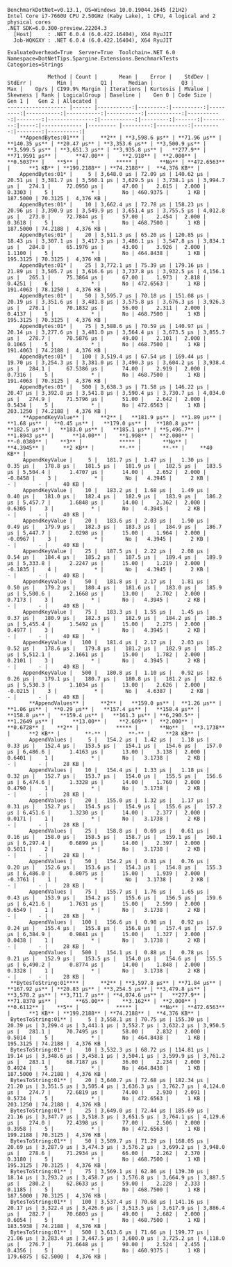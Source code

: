 
    BenchmarkDotNet=v0.13.1, OS=Windows 10.0.19044.1645 (21H2)
    Intel Core i7-7660U CPU 2.50GHz (Kaby Lake), 1 CPU, 4 logical and 2 physical cores
    .NET SDK=6.0.300-preview.22204.3
      [Host]     : .NET 6.0.4 (6.0.422.16404), X64 RyuJIT
      Job-WQKGXY : .NET 6.0.4 (6.0.422.16404), X64 RyuJIT

    EvaluateOverhead=True  Server=True  Toolchain=.NET 6.0  
    Namespace=DotNetTips.Spargine.Extensions.BenchmarkTests  Categories=Strings  

                 Method | Count |       Mean |    Error |    StdDev |   StdErr |        Min |         Q1 |     Median |         Q3 |        Max |    Op/s | CI99.9% Margin | Iterations | Kurtosis | MValue | Skewness | Rank | LogicalGroup | Baseline |    Gen 0 | Code Size |    Gen 1 |   Gen 2 | Allocated |
    ------------------- |------ |-----------:|---------:|----------:|---------:|-----------:|-----------:|-----------:|-----------:|-----------:|--------:|---------------:|-----------:|---------:|-------:|---------:|-----:|------------- |--------- |---------:|----------:|---------:|--------:|----------:|
        **AppendBytes:01*** |     **2** | **3,598.6 μs** | **71.96 μs** | **140.35 μs** | **20.47 μs** | **3,353.6 μs** | **3,500.9 μs** | **3,599.5 μs** | **3,651.3 μs** | **3,935.8 μs** |   **277.9** |     **71.9591 μs** |      **47.00** |    **2.918** |  **2.000** |   **0.5037** |    **5** |            ***** |       **No** | **472.6563** |      **1 KB** | **199.2188** | **74.2188** |  **4,376 KB** |
        AppendBytes:01* |     5 | 3,648.0 μs | 72.09 μs | 140.62 μs | 20.51 μs | 3,381.7 μs | 3,560.1 μs | 3,629.5 μs | 3,738.1 μs | 3,994.7 μs |   274.1 |     72.0950 μs |      47.00 |    2.615 |  2.000 |   0.3303 |    5 |            * |       No | 460.9375 |      1 KB | 187.5000 | 70.3125 |  4,376 KB |
        AppendBytes:01* |    10 | 3,662.4 μs | 72.78 μs | 158.23 μs | 20.96 μs | 3,390.9 μs | 3,549.9 μs | 3,651.4 μs | 3,755.5 μs | 4,012.8 μs |   273.0 |     72.7844 μs |      57.00 |    2.454 |  2.000 |   0.3618 |    5 |            * |       No | 468.7500 |      1 KB | 187.5000 | 74.2188 |  4,376 KB |
        AppendBytes:01* |    20 | 3,511.3 μs | 65.20 μs | 120.85 μs | 18.43 μs | 3,307.1 μs | 3,417.3 μs | 3,486.1 μs | 3,547.8 μs | 3,834.1 μs |   284.8 |     65.1976 μs |      43.00 |    3.926 |  2.000 |   1.1100 |    5 |            * |       No | 464.8438 |      1 KB | 195.3125 | 70.3125 |  4,376 KB |
        AppendBytes:01* |    25 | 3,772.1 μs | 75.39 μs | 179.16 μs | 21.89 μs | 3,505.7 μs | 3,616.6 μs | 3,737.8 μs | 3,932.5 μs | 4,156.1 μs |   265.1 |     75.3864 μs |      67.00 |    1.973 |  2.818 |   0.4251 |    6 |            * |       No | 472.6563 |      1 KB | 191.4063 | 78.1250 |  4,376 KB |
        AppendBytes:01* |    50 | 3,595.7 μs | 70.18 μs | 151.08 μs | 20.19 μs | 3,351.6 μs | 3,481.8 μs | 3,575.8 μs | 3,676.3 μs | 3,926.3 μs |   278.1 |     70.1832 μs |      56.00 |    2.311 |  2.000 |   0.4137 |    5 |            * |       No | 468.7500 |      1 KB | 195.3125 | 70.3125 |  4,376 KB |
        AppendBytes:01* |    75 | 3,588.6 μs | 70.59 μs | 140.97 μs | 20.14 μs | 3,277.6 μs | 3,481.0 μs | 3,564.4 μs | 3,673.5 μs | 3,855.7 μs |   278.7 |     70.5876 μs |      49.00 |    2.101 |  2.000 |   0.1065 |    5 |            * |       No | 468.7500 |      1 KB | 191.4063 | 74.2188 |  4,376 KB |
        AppendBytes:01* |   100 | 3,519.4 μs | 67.54 μs | 169.44 μs | 19.70 μs | 3,254.3 μs | 3,381.0 μs | 3,490.3 μs | 3,604.2 μs | 3,938.4 μs |   284.1 |     67.5386 μs |      74.00 |    2.919 |  2.000 |   0.7316 |    5 |            * |       No | 468.7500 |      1 KB | 191.4063 | 70.3125 |  4,376 KB |
        AppendBytes:01* |   500 | 3,638.3 μs | 71.58 μs | 146.22 μs | 20.47 μs | 3,392.8 μs | 3,541.8 μs | 3,590.4 μs | 3,730.7 μs | 4,034.0 μs |   274.9 |     71.5796 μs |      51.00 |    2.642 |  2.000 |   0.5434 |    5 |            * |       No | 472.6563 |      1 KB | 203.1250 | 74.2188 |  4,376 KB |
         **AppendKeyValue** |     **2** |   **181.9 μs** |  **1.89 μs** |   **1.68 μs** |  **0.45 μs** |   **179.0 μs** |   **180.8 μs** |   **182.5 μs** |   **183.0 μs** |   **185.1 μs** | **5,496.7** |      **1.8943 μs** |      **14.00** |    **1.998** |  **2.000** |  **-0.0380** |    **3** |            ***** |       **No** |   **4.3945** |      **2 KB** |        **-** |       **-** |     **40 KB** |
         AppendKeyValue |     5 |   181.7 μs |  1.47 μs |   1.30 μs |  0.35 μs |   178.8 μs |   181.5 μs |   181.9 μs |   182.5 μs |   183.5 μs | 5,504.4 |      1.4707 μs |      14.00 |    2.652 |  2.000 |  -0.8458 |    3 |            * |       No |   4.3945 |      2 KB |        - |       - |     40 KB |
         AppendKeyValue |    10 |   183.2 μs |  1.68 μs |   1.49 μs |  0.40 μs |   181.0 μs |   182.4 μs |   182.9 μs |   183.9 μs |   186.2 μs | 5,457.7 |      1.6848 μs |      14.00 |    2.362 |  2.000 |   0.6305 |    3 |            * |       No |   4.3945 |      2 KB |        - |       - |     40 KB |
         AppendKeyValue |    20 |   183.6 μs |  2.03 μs |   1.90 μs |  0.49 μs |   179.9 μs |   182.3 μs |   183.3 μs |   184.9 μs |   186.7 μs | 5,447.7 |      2.0298 μs |      15.00 |    1.964 |  2.000 |  -0.0967 |    3 |            * |       No |   4.3945 |      2 KB |        - |       - |     40 KB |
         AppendKeyValue |    25 |   187.5 μs |  2.22 μs |   2.08 μs |  0.54 μs |   184.4 μs |   185.2 μs |   187.5 μs |   189.4 μs |   189.9 μs | 5,333.8 |      2.2247 μs |      15.00 |    1.219 |  2.000 |  -0.1835 |    4 |            * |       No |   4.3945 |      2 KB |        - |       - |     40 KB |
         AppendKeyValue |    50 |   181.8 μs |  2.17 μs |   1.81 μs |  0.50 μs |   179.2 μs |   180.4 μs |   181.6 μs |   183.0 μs |   185.9 μs | 5,500.6 |      2.1668 μs |      13.00 |    2.702 |  2.000 |   0.7173 |    3 |            * |       No |   4.3945 |      2 KB |        - |       - |     40 KB |
         AppendKeyValue |    75 |   183.3 μs |  1.55 μs |   1.45 μs |  0.37 μs |   180.9 μs |   182.3 μs |   182.9 μs |   184.2 μs |   186.3 μs | 5,455.4 |      1.5492 μs |      15.00 |    2.275 |  2.000 |   0.4977 |    3 |            * |       No |   4.3945 |      2 KB |        - |       - |     40 KB |
         AppendKeyValue |   100 |   181.4 μs |  2.17 μs |   2.03 μs |  0.52 μs |   178.6 μs |   179.8 μs |   181.2 μs |   182.9 μs |   185.2 μs | 5,512.1 |      2.1661 μs |      15.00 |    1.782 |  2.000 |   0.2101 |    3 |            * |       No |   4.3945 |      2 KB |        - |       - |     40 KB |
         AppendKeyValue |   500 |   180.8 μs |  1.10 μs |   0.92 μs |  0.26 μs |   179.1 μs |   180.7 μs |   180.8 μs |   181.2 μs |   182.6 μs | 5,530.3 |      1.1034 μs |      13.00 |    2.626 |  2.000 |  -0.0215 |    3 |            * |       No |   4.6387 |      2 KB |        - |       - |     40 KB |
           **AppendValues** |     **2** |   **159.0 μs** |  **1.26 μs** |   **1.06 μs** |  **0.29 μs** |   **157.4 μs** |   **158.4 μs** |   **158.8 μs** |   **159.4 μs** |   **161.3 μs** | **6,290.5** |      **1.2649 μs** |      **13.00** |    **2.609** |  **2.000** |   **0.6728** |    **2** |            ***** |       **No** |   **3.1738** |      **2 KB** |        **-** |       **-** |     **28 KB** |
           AppendValues |     5 |   154.2 μs |  1.42 μs |   1.18 μs |  0.33 μs |   152.4 μs |   153.5 μs |   154.1 μs |   154.6 μs |   157.0 μs | 6,486.6 |      1.4163 μs |      13.00 |    3.138 |  2.000 |   0.6401 |    1 |            * |       No |   3.1738 |      2 KB |        - |       - |     28 KB |
           AppendValues |    10 |   154.4 μs |  1.33 μs |   1.18 μs |  0.32 μs |   152.7 μs |   153.7 μs |   154.0 μs |   155.5 μs |   156.6 μs | 6,474.6 |      1.3328 μs |      14.00 |    1.760 |  2.000 |   0.4790 |    1 |            * |       No |   3.1738 |      2 KB |        - |       - |     28 KB |
           AppendValues |    20 |   155.0 μs |  1.32 μs |   1.17 μs |  0.31 μs |   152.7 μs |   154.5 μs |   154.9 μs |   155.6 μs |   157.2 μs | 6,451.6 |      1.3230 μs |      14.00 |    2.377 |  2.000 |   0.0171 |    1 |            * |       No |   3.1738 |      2 KB |        - |       - |     28 KB |
           AppendValues |    25 |   158.8 μs |  0.69 μs |   0.61 μs |  0.16 μs |   158.0 μs |   158.5 μs |   158.7 μs |   159.1 μs |   160.1 μs | 6,297.4 |      0.6899 μs |      14.00 |    2.397 |  2.000 |   0.5011 |    2 |            * |       No |   3.1738 |      2 KB |        - |       - |     28 KB |
           AppendValues |    50 |   154.2 μs |  0.81 μs |   0.76 μs |  0.20 μs |   152.6 μs |   153.6 μs |   154.3 μs |   154.8 μs |   155.3 μs | 6,486.0 |      0.8075 μs |      15.00 |    1.939 |  2.000 |  -0.3761 |    1 |            * |       No |   3.1738 |      2 KB |        - |       - |     28 KB |
           AppendValues |    75 |   155.7 μs |  1.76 μs |   1.65 μs |  0.43 μs |   153.9 μs |   154.2 μs |   155.6 μs |   156.5 μs |   159.6 μs | 6,421.6 |      1.7631 μs |      15.00 |    2.599 |  2.000 |   0.6549 |    1 |            * |       No |   3.1738 |      2 KB |        - |       - |     28 KB |
           AppendValues |   100 |   156.6 μs |  0.98 μs |   0.92 μs |  0.24 μs |   155.4 μs |   155.8 μs |   156.8 μs |   157.4 μs |   157.9 μs | 6,384.9 |      0.9841 μs |      15.00 |    1.327 |  2.000 |   0.0438 |    1 |            * |       No |   3.1738 |      2 KB |        - |       - |     28 KB |
           AppendValues |   500 |   154.1 μs |  0.88 μs |   0.78 μs |  0.21 μs |   152.9 μs |   153.5 μs |   154.0 μs |   154.6 μs |   155.5 μs | 6,490.2 |      0.8774 μs |      14.00 |    1.848 |  2.000 |   0.3328 |    1 |            * |       No |   3.1738 |      2 KB |        - |       - |     28 KB |
     **BytesToString:01**** |     **2** | **3,597.8 μs** | **71.84 μs** | **167.92 μs** | **20.83 μs** | **3,254.5 μs** | **3,479.8 μs** | **3,578.2 μs** | **3,711.7 μs** | **4,074.6 μs** |   **277.9** |     **71.8370 μs** |      **65.00** |    **3.162** |  **2.000** |   **0.6112** |    **5** |            ***** |       **No** | **472.6563** |      **1 KB** | **199.2188** | **74.2188** |  **4,376 KB** |
     BytesToString:01** |     5 | 3,558.1 μs | 70.75 μs | 155.30 μs | 20.39 μs | 3,299.4 μs | 3,441.1 μs | 3,552.7 μs | 3,632.2 μs | 3,950.5 μs |   281.1 |     70.7495 μs |      58.00 |    2.832 |  2.000 |   0.5014 |    5 |            * |       No | 464.8438 |      1 KB | 195.3125 | 74.2188 |  4,376 KB |
     BytesToString:01** |    10 | 3,532.3 μs | 68.72 μs | 114.81 μs | 19.14 μs | 3,348.6 μs | 3,458.1 μs | 3,504.1 μs | 3,599.9 μs | 3,761.2 μs |   283.1 |     68.7187 μs |      36.00 |    2.234 |  2.000 |   0.4924 |    5 |            * |       No | 464.8438 |      1 KB | 187.5000 | 74.2188 |  4,376 KB |
     BytesToString:01** |    20 | 3,640.7 μs | 72.68 μs | 182.34 μs | 21.20 μs | 3,351.5 μs | 3,505.4 μs | 3,636.3 μs | 3,762.7 μs | 4,124.0 μs |   274.7 |     72.6819 μs |      74.00 |    2.930 |  2.091 |   0.5734 |    5 |            * |       No | 472.6563 |      1 KB | 203.1250 | 74.2188 |  4,376 KB |
     BytesToString:01** |    25 | 3,649.0 μs | 72.44 μs | 185.69 μs | 21.16 μs | 3,347.7 μs | 3,518.3 μs | 3,651.5 μs | 3,764.1 μs | 4,129.6 μs |   274.0 |     72.4398 μs |      77.00 |    2.506 |  2.000 |   0.3958 |    5 |            * |       No | 472.6563 |      1 KB | 199.2188 | 70.3125 |  4,376 KB |
     BytesToString:01** |    50 | 3,589.7 μs | 71.29 μs | 168.05 μs | 20.69 μs | 3,287.9 μs | 3,474.3 μs | 3,576.2 μs | 3,699.2 μs | 3,948.0 μs |   278.6 |     71.2934 μs |      66.00 |    2.262 |  2.370 |   0.3180 |    5 |            * |       No | 468.7500 |      1 KB | 195.3125 | 70.3125 |  4,376 KB |
     BytesToString:01** |    75 | 3,569.1 μs | 62.86 μs | 139.30 μs | 18.14 μs | 3,293.2 μs | 3,458.7 μs | 3,576.8 μs | 3,664.9 μs | 3,887.5 μs |   280.2 |     62.8633 μs |      59.00 |    2.228 |  2.333 |   0.1185 |    5 |            * |       No | 468.7500 |      1 KB | 187.5000 | 70.3125 |  4,376 KB |
     BytesToString:01** |   100 | 3,537.4 μs | 70.68 μs | 141.16 μs | 20.17 μs | 3,322.4 μs | 3,426.6 μs | 3,513.5 μs | 3,617.9 μs | 3,886.4 μs |   282.7 |     70.6803 μs |      49.00 |    2.682 |  2.000 |   0.6054 |    5 |            * |       No | 468.7500 |      1 KB | 183.5938 | 74.2188 |  4,376 KB |
     BytesToString:01** |   500 | 3,613.6 μs | 71.66 μs | 199.77 μs | 21.06 μs | 3,283.4 μs | 3,447.5 μs | 3,600.0 μs | 3,725.2 μs | 4,118.0 μs |   276.7 |     71.6648 μs |      90.00 |    2.524 |  2.455 |   0.4356 |    5 |            * |       No | 460.9375 |      1 KB | 179.6875 | 62.5000 |  4,376 KB |
